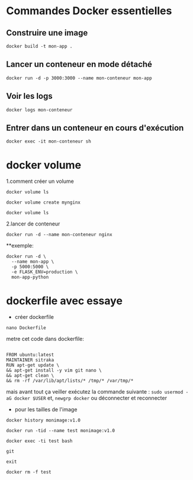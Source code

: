 # Commandes Docker essentielles

## Construire une image
``` 
docker build -t mon-app . 

```
## Lancer un conteneur en mode détaché
```
docker run -d -p 3000:3000 --name mon-conteneur mon-app
```

## Voir les logs
```
docker logs mon-conteneur
```

## Entrer dans un conteneur en cours d'exécution
```
docker exec -it mon-conteneur sh
```

# docker volume
1.comment créer un volume
```
docker volume ls 

```

```
docker volume create mynginx 
```

```
docker volume ls 
```
2.lancer de conteneur
```
docker run -d --name mon-conteneur nginx 
```
**exemple:
```
docker run -d \
  --name mon-app \
  -p 5000:5000 \
  -e FLASK_ENV=production \
  mon-app-python
```
  # dockerfile avec essaye
  * créer dockerfile 
```
nano Dockerfile

```

metre cet code dans dockerfile:
```

FROM ubuntu:latest
MAINTAINER sitraka
RUN apt-get update \
&& apt-get install -y vim git nano \
&& apt-get clean \
&& rm -rf /var/lib/apt/lists/* /tmp/* /var/tmp/*

```
mais avant tout ça veiller exécutez la commande suivante :
``` sudo usermod -aG docker $USER ```
et,
``` newgrp docker ``` ou déconnecter et reconnecter
 * pour les tailles de l'image
```
docker history monimage:v1.0
 ```
``` 
docker run -tid --name test monimage:v1.0

```
``` 
docker exec -ti test bash
```
``` 
git

```
``` 
exit

```
``` 
docker rm -f test

``` 

